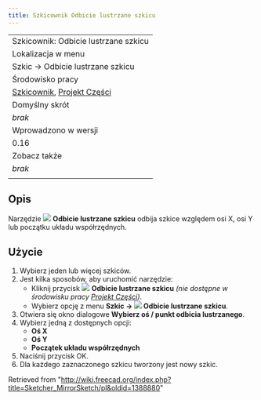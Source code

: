 ```yaml
---
title: Szkicownik Odbicie lustrzane szkicu
---
```

|  |
| --- |
| Szkicownik: Odbicie lustrzane szkicu |
| Lokalizacja w menu |
| Szkic → Odbicie lustrzane szkicu |
| Środowisko pracy |
| [Szkicownik](/Sketcher_Workbench/pl "Sketcher Workbench/pl"), [Projekt Części](/PartDesign_Workbench/pl "PartDesign Workbench/pl") |
| Domyślny skrót |
| *brak* |
| Wprowadzono w wersji |
| 0.16 |
| Zobacz także |
| *brak* |
|  |

## Opis

Narzędzie ![](/images/Sketcher_MirrorSketch.svg) **Odbicie lustrzane szkicu** odbija szkice względem osi X, osi Y lub początku układu współrzędnych.

## Użycie

1. Wybierz jeden lub więcej szkiców.
2. Jest kilka sposobów, aby uruchomić narzędzie:
   * Kliknij przycisk ![](/images/Sketcher_MirrorSketch.svg) **Odbicie lustrzane szkicu** *(nie dostępne w środowisku pracy [Projekt Części](/PartDesign_Workbench/pl "PartDesign Workbench/pl"))*.
   * Wybierz opcję z menu **Szkic → ![](/images/Sketcher_MirrorSketch.svg) Odbicie lustrzane szkicu**.
3. Otwiera się okno dialogowe **Wybierz oś / punkt odbicia lustrzanego**.
4. Wybierz jedną z dostępnych opcji:
   * **Oś X**
   * **Oś Y**
   * **Początek układu współrzędnych**
5. Naciśnij przycisk OK.
6. Dla każdego zaznaczonego szkicu tworzony jest nowy szkic.

Retrieved from "<http://wiki.freecad.org/index.php?title=Sketcher_MirrorSketch/pl&oldid=1388880>"